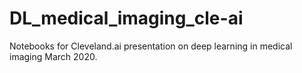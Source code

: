 # DL_medical_imaging_cle-ai
Notebooks for Cleveland.ai presentation on deep learning in medical imaging March 2020.
